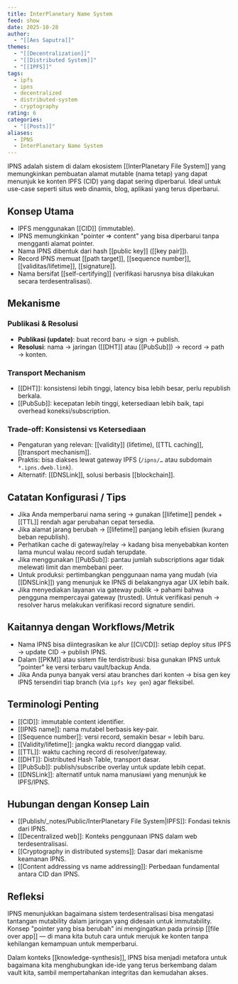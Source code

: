 ```yaml
---
title: InterPlanetary Name System
feed: show
date: 2025-10-28
author:
  - "[[Aes Saputra]]"
themes:
  - "[[Decentralization]]"
  - "[[Distributed System]]"
  - "[[IPFS]]"
tags:
  - ipfs
  - ipns
  - decentralized
  - distributed-system
  - cryptography
rating: 6
categories:
  - "[[Posts]]"
aliases:
  - IPNS
  - InterPlanetary Name System
---
```


IPNS adalah sistem di dalam ekosistem [[InterPlanetary File System]] yang memungkinkan pembuatan alamat mutable (nama tetap) yang dapat menunjuk ke konten IPFS (CID) yang dapat sering diperbarui. Ideal untuk use-case seperti situs web dinamis, blog, aplikasi yang terus diperbarui.

## Konsep Utama

- IPFS menggunakan [[CID]] (immutable).
- IPNS memungkinkan "pointer => content" yang bisa diperbarui tanpa mengganti alamat pointer.
- Nama IPNS dibentuk dari hash [[public key]] ([[key pair]]).
- Record IPNS memuat [[path target]], [[sequence number]], [[validitas/lifetime]], [[signature]].
- Nama bersifat [[self-certifying]] (verifikasi harusnya bisa dilakukan secara terdesentralisasi).

## Mekanisme

### Publikasi & Resolusi

- **Publikasi (update)**: buat record baru → sign → publish.
- **Resolusi**: nama → jaringan ([[DHT]] atau [[PubSub]]) → record → path → konten.

### Transport Mechanism

- [[DHT]]: konsistensi lebih tinggi, latency bisa lebih besar, perlu republish berkala.
- [[PubSub]]: kecepatan lebih tinggi, ketersediaan lebih baik, tapi overhead koneksi/subscription.

### Trade-off: Konsistensi vs Ketersediaan

- Pengaturan yang relevan: [[validity]] (lifetime), [[TTL caching]], [[transport mechanism]].
- Praktis: bisa diakses lewat gateway IPFS (`/ipns/…` atau subdomain `*.ipns.dweb.link`).
- Alternatif: [[DNSLink]], solusi berbasis [[blockchain]].

## Catatan Konfigurasi / Tips

- Jika Anda memperbarui nama sering → gunakan [[lifetime]] pendek + [[TTL]] rendah agar perubahan cepat tersedia.
- Jika alamat jarang berubah → [[lifetime]] panjang lebih efisien (kurang beban republish).
- Perhatikan cache di gateway/relay → kadang bisa menyebabkan konten lama muncul walau record sudah terupdate.
- Jika menggunakan [[PubSub]]: pantau jumlah subscriptions agar tidak melewati limit dan membebani peer.
- Untuk produksi: pertimbangkan penggunaan nama yang mudah (via [[DNSLink]]) yang menunjuk ke IPNS di belakangnya agar UX lebih baik.
- Jika menyediakan layanan via gateway publik → pahami bahwa pengguna mempercayai gateway (trusted). Untuk verifikasi penuh → resolver harus melakukan verifikasi record signature sendiri.

## Kaitannya dengan Workflows/Metrik

- Nama IPNS bisa diintegrasikan ke alur [[CI/CD]]: setiap deploy situs IPFS → update CID → publish IPNS.
- Dalam [[PKM]] atau sistem file terdistribusi: bisa gunakan IPNS untuk "pointer" ke versi terbaru vault/backup Anda.
- Jika Anda punya banyak versi atau branches dari konten → bisa gen key IPNS tersendiri tiap branch (via `ipfs key gen`) agar fleksibel.

## Terminologi Penting

- [[CID]]: immutable content identifier.
- [[IPNS name]]: nama mutabel berbasis key-pair.
- [[Sequence number]]: versi record, semakin besar = lebih baru.
- [[Validity/lifetime]]: jangka waktu record dianggap valid.
- [[TTL]]: waktu caching record di resolver/gateway.
- [[DHT]]: Distributed Hash Table, transport dasar.
- [[PubSub]]: publish/subscribe overlay untuk update lebih cepat.
- [[DNSLink]]: alternatif untuk nama manusiawi yang menunjuk ke IPFS/IPNS.

## Hubungan dengan Konsep Lain

- [[Publish/_notes/Public/InterPlanetary File System|IPFS]]: Fondasi teknis dari IPNS.
- [[Decentralized web]]: Konteks penggunaan IPNS dalam web terdesentralisasi.
- [[Cryptography in distributed systems]]: Dasar dari mekanisme keamanan IPNS.
- [[Content addressing vs name addressing]]: Perbedaan fundamental antara CID dan IPNS.

## Refleksi

IPNS menunjukkan bagaimana sistem terdesentralisasi bisa mengatasi tantangan mutability dalam jaringan yang didesain untuk immutability. Konsep "pointer yang bisa berubah" ini mengingatkan pada prinsip [[file over app]] — di mana kita butuh cara untuk merujuk ke konten tanpa kehilangan kemampuan untuk memperbarui.

Dalam konteks [[knowledge-synthesis]], IPNS bisa menjadi metafora untuk bagaimana kita menghubungkan ide-ide yang terus berkembang dalam vault kita, sambil mempertahankan integritas dan kemudahan akses.
